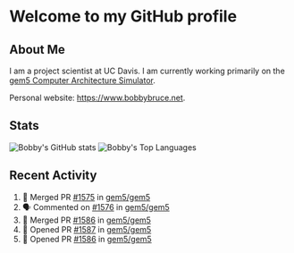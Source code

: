 # Welcome to my GitHub profile

## About Me

I am a project scientist at UC Davis. I am currently working primarily on the [gem5 Computer Architecture Simulator](https://github.com/gem5).

Personal website: <https://www.bobbybruce.net>.

## Stats

![Bobby's GitHub stats](https://github-readme-stats.vercel.app/api?username=bobbyrbruce&show_icons=true&theme=responsive&include_all_commits=true&count_private=true&show=reviews&disable_animations=true)
![Bobby's Top Languages ](https://github-readme-stats.vercel.app/api/top-langs/?username=bobbyrbruce&layout=compact&theme=responsive&count_private=true&langs_count=10&disable_animations=true)

## Recent Activity

<!--START_SECTION:activity-->
1. 🎉 Merged PR [#1575](https://github.com/gem5/gem5/pull/1575) in [gem5/gem5](https://github.com/gem5/gem5)
2. 🗣 Commented on [#1576](https://github.com/gem5/gem5/pull/1576#issuecomment-2365167321) in [gem5/gem5](https://github.com/gem5/gem5)
3. 🎉 Merged PR [#1586](https://github.com/gem5/gem5/pull/1586) in [gem5/gem5](https://github.com/gem5/gem5)
4. 💪 Opened PR [#1587](https://github.com/gem5/gem5/pull/1587) in [gem5/gem5](https://github.com/gem5/gem5)
5. 💪 Opened PR [#1586](https://github.com/gem5/gem5/pull/1586) in [gem5/gem5](https://github.com/gem5/gem5)
<!--END_SECTION:activity-->
